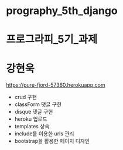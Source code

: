 # prography_5th_django
# 프로그라피_5기_과제
# 강현욱
https://pure-fjord-57360.herokuapp.com

- crud 구현
- classForm 댓글 구현
- disque 댓글 구현
- heroku 업로드
- templates 상속
- include를 이용한 urls 관리
- bootstrap을 활용한 페이지 디자인
